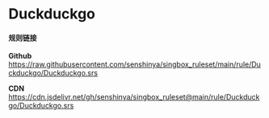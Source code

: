 # Duckduckgo

#### 规则链接

**Github**
https://raw.githubusercontent.com/senshinya/singbox_ruleset/main/rule/Duckduckgo/Duckduckgo.srs

**CDN**
https://cdn.jsdelivr.net/gh/senshinya/singbox_ruleset@main/rule/Duckduckgo/Duckduckgo.srs